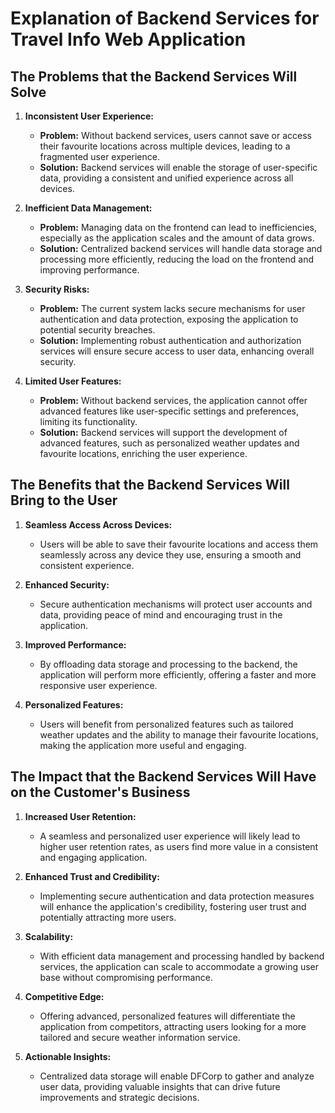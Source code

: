 # Explanation of Backend Services for Travel Info Web Application

## The Problems that the Backend Services Will Solve

1. **Inconsistent User Experience:**
   - **Problem:** Without backend services, users cannot save or access their favourite locations across multiple devices, leading to a fragmented user experience.
   - **Solution:** Backend services will enable the storage of user-specific data, providing a consistent and unified experience across all devices.

2. **Inefficient Data Management:**
   - **Problem:** Managing data on the frontend can lead to inefficiencies, especially as the application scales and the amount of data grows.
   - **Solution:** Centralized backend services will handle data storage and processing more efficiently, reducing the load on the frontend and improving performance.

3. **Security Risks:**
   - **Problem:** The current system lacks secure mechanisms for user authentication and data protection, exposing the application to potential security breaches.
   - **Solution:** Implementing robust authentication and authorization services will ensure secure access to user data, enhancing overall security.

4. **Limited User Features:**
   - **Problem:** Without backend services, the application cannot offer advanced features like user-specific settings and preferences, limiting its functionality.
   - **Solution:** Backend services will support the development of advanced features, such as personalized weather updates and favourite locations, enriching the user experience.

## The Benefits that the Backend Services Will Bring to the User

1. **Seamless Access Across Devices:**
   - Users will be able to save their favourite locations and access them seamlessly across any device they use, ensuring a smooth and consistent experience.

2. **Enhanced Security:**
   - Secure authentication mechanisms will protect user accounts and data, providing peace of mind and encouraging trust in the application.

3. **Improved Performance:**
   - By offloading data storage and processing to the backend, the application will perform more efficiently, offering a faster and more responsive user experience.

4. **Personalized Features:**
   - Users will benefit from personalized features such as tailored weather updates and the ability to manage their favourite locations, making the application more useful and engaging.

## The Impact that the Backend Services Will Have on the Customer's Business

1. **Increased User Retention:**
   - A seamless and personalized user experience will likely lead to higher user retention rates, as users find more value in a consistent and engaging application.

2. **Enhanced Trust and Credibility:**
   - Implementing secure authentication and data protection measures will enhance the application's credibility, fostering user trust and potentially attracting more users.

3. **Scalability:**
   - With efficient data management and processing handled by backend services, the application can scale to accommodate a growing user base without compromising performance.

4. **Competitive Edge:**
   - Offering advanced, personalized features will differentiate the application from competitors, attracting users looking for a more tailored and secure weather information service.

5. **Actionable Insights:**
   - Centralized data storage will enable DFCorp to gather and analyze user data, providing valuable insights that can drive future improvements and strategic decisions.
